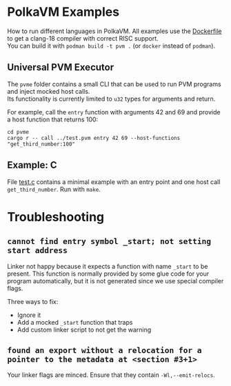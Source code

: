 # PolkaVM Examples

How to run different languages in PolkaVM. All examples use the [Dockerfile](Dockerfile) to get a clang-18 compiler
with correct RISC support.  
You can build it with `podman build -t pvm .` (or `docker` instead of `podman`).

## Universal PVM Executor

The `pvme` folder contains a small CLI that can be used to run PVM programs and inject mocked host calls.  
Its functionality is currently limited to `u32` types for arguments and return.

For example, call the `entry` function with arguments 42 and 69 and provide a host function that returns 100:

```
cd pvme
cargo r -- call ../test.pvm entry 42 69 --host-functions "get_third_number:100"
```

## Example: C

File [test.c](test.c) contains a minimal example with an entry point and one host call `get_third_number`. Run with `make`.


# Troubleshooting

## `cannot find entry symbol _start; not setting start address`

Linker not happy because it expects a function with name `_start` to be present. This function is normally provided
by some glue code for your program automatically, but it is not generated since we use special compiler flags.

Three ways to fix:
- Ignore it
- Add a mocked `_start` function that traps
- Add custom linker script to not get the warning

## `found an export without a relocation for a pointer to the metadata at <section #3+1>`

Your linker flags are minced. Ensure that they contain `-Wl,--emit-relocs`.
